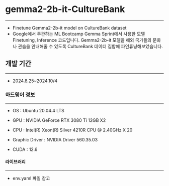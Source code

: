 # gemma2-2b-it-CultureBank
---
+ Finetune Gemma2-2b-it model on CultureBank dataset
+ Google에서 주관하는 ML Bootcamp Gemma Sprint에서 사용한 모델 Finetuning, Inference 코드입니다.
Gemma2-2b-it 모델을 해외 국가들의 문화나 관습을 안내해줄 수 있도록
CultureBank 데이터 집합에 파인튜닝해보았습니다.

## 개발 기간
---
+ 2024.8.25~2024.10/4

### 하드웨어 정보
---
+ OS : Ubuntu 20.04.4 LTS

+ GPU : NVIDIA GeForce RTX 3080 Ti 12GB X2

+ CPU : Intel(R) Xeon(R) Silver 4210R CPU @ 2.40GHz X 20

+ Graphic Driver : NVIDIA Driver 560.35.03

+ CUDA : 12.6

#### 라이브러리
---
+ env.yaml 파일 참고
